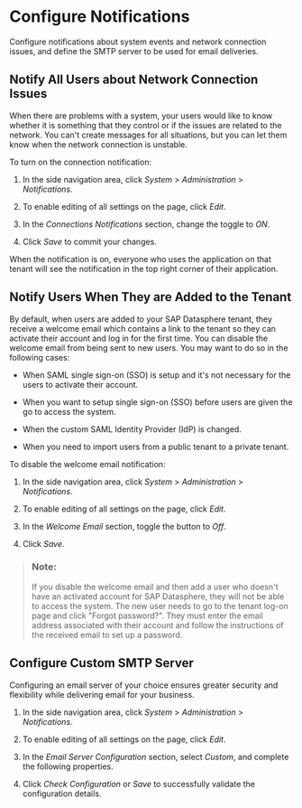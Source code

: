 <!-- loio4388411066ef476aa99e4f35ce64bab6 -->

# Configure Notifications

Configure notifications about system events and network connection issues, and define the SMTP server to be used for email deliveries.



<a name="loio4388411066ef476aa99e4f35ce64bab6__section_rkp_dvm_jrb"/>

## Notify All Users about Network Connection Issues

When there are problems with a system, your users would like to know whether it is something that they control or if the issues are related to the network. You can't create messages for all situations, but you can let them know when the network connection is unstable.

To turn on the connection notification:

1.  In the side navigation area, click *System* \> *Administration* \> *Notifications*.

2.  To enable editing of all settings on the page, click *Edit*.

3.  In the *Connections Notifications* section, change the toggle to *ON*.

4.  Click *Save* to commit your changes.


When the notification is on, everyone who uses the application on that tenant will see the notification in the top right corner of their application.



<a name="loio4388411066ef476aa99e4f35ce64bab6__section_bvv_tkc_fbc"/>

## Notify Users When They are Added to the Tenant

By default, when users are added to your SAP Datasphere tenant, they receive a welcome email which contains a link to the tenant so they can activate their account and log in for the first time. You can disable the welcome email from being sent to new users. You may want to do so in the following cases:

-   When SAML single sign-on \(SSO\) is setup and it's not necessary for the users to activate their account.

-   When you want to setup single sign-on \(SSO\) before users are given the go to access the system.

-   When the custom SAML Identity Provider \(IdP\) is changed.

-   When you need to import users from a public tenant to a private tenant.


To disable the welcome email notification:

1.  In the side navigation area, click *System* \> *Administration* \> *Notifications*.

2.  To enable editing of all settings on the page, click *Edit*.

3.  In the *Welcome Email* section, toggle the button to *Off*.

4.  Click *Save*.


> ### Note:  
> If you disable the welcome email and then add a user who doesn't have an activated account for SAP Datasphere, they will not be able to access the system. The new user needs to go to the tenant log-on page and click "Forgot password?". They must enter the email address associated with their account and follow the instructions of the received email to set up a password.



<a name="loio4388411066ef476aa99e4f35ce64bab6__section_yt1_vvm_jrb"/>

## Configure Custom SMTP Server

Configuring an email server of your choice ensures greater security and flexibility while delivering email for your business.

1.  In the side navigation area, click *System* \> *Administration* \> *Notifications*.

2.  To enable editing of all settings on the page, click *Edit*.

3.  In the *Email Server Configuration* section, select *Custom*, and complete the following properties.

4.  Click *Check Configuration* or *Save* to successfully validate the configuration details.



